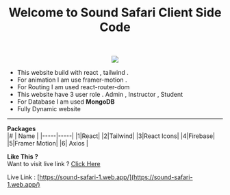 <h1 align='center'>Welcome to Sound Safari Client Side Code</h1>
</br>
<p align='center'><img src='https://i.ibb.co/dPTCjYX/Screenshot-2023-06-12-211620.png'></p>  

* This website build with react , tailwind . 
* For animation I am use framer-motion . 
* For Routing I am used react-router-dom 
* This website have 3 user role . Admin , Instructor , Student 
* For Database I am used **MongoDB** 
* Fully Dynamic website

  

----------

**Packages**  
|# | Name  |
|-----|-----|
|1|React|
|2|Tailwind|
|3|React Icons|
|4|Firebase|
|5|Framer Motion| 
|6| Axios | 



**Like This ?**  
Want to visit live link ?  [Click Here](https://sound-safari-1.web.app/)

Live Link : [https://sound-safari-1.web.app/](https://sound-safari-1.web.app/)


